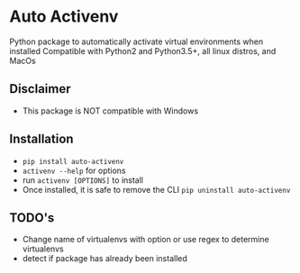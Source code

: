 
# Auto Activenv
Python package to automatically activate virtual environments when installed
Compatible with Python2 and Python3.5+, all linux distros, and MacOs

## Disclaimer
- This package is NOT compatible with Windows

## Installation
- `pip install auto-activenv`
- `activenv --help` for options
- run `activenv [OPTIONS]` to install
- Once installed, it is safe to remove the CLI `pip uninstall auto-activenv`

## TODO's
- Change name of virtualenvs with option or use regex to determine virtualenvs
- detect if package has already been installed

